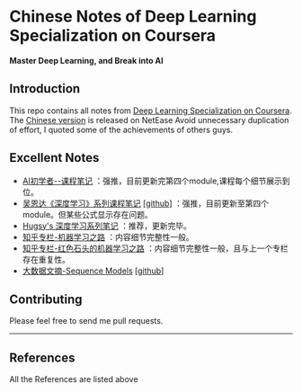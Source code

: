 # Chinese Notes of Deep Learning Specialization on Coursera
**Master Deep Learning, and Break into AI**
## Introduction
This repo contains all notes from [Deep Learning Specialization on Coursera](https://www.coursera.org/specializations/deep-learning). The [Chinese version](http://study.163.com/provider/2001053000/index.htm) is released on NetEase Avoid unnecessary duplication of effort, I quoted some of the achievements of others guys.

## Excellent Notes
* [AI初学者--课程笔记](http://www.ai-start.com/dl2017/)  ：强推，目前更新完第四个module,课程每个细节展示到位。
* [吴恩达《深度学习》系列课程笔记](http://kyonhuang.top/Andrew-Ng-Deep-Learning-notes/#/Neural_Networks_and_Deep_Learning/%E7%A5%9E%E7%BB%8F%E7%BD%91%E7%BB%9C%E5%9F%BA%E7%A1%80) [[github]](https://github.com/bighuang624/Andrew-Ng-Deep-Learning-notes)  ：强推，目前更新至第四个module。但某些公式显示存在问题。
* [Hugsy's 深度学习系列笔记](http://binweber.top/tags/ML/)  ：推荐，更新完毕。
* [知乎专栏-机器学习之路](https://zhuanlan.zhihu.com/koalatree)   ：内容细节完整性一般。
* [知乎专栏-红色石头的机器学习之路](https://zhuanlan.zhihu.com/p/32891286)   ：内容细节完整性一般，且与上一个专栏存在重复性。
* [大数据文摘-Sequence Models](https://github.com/buaawht/MachineLearning_and_DeepLearning/blob/master/Chinese_Notes_of_Deep-learning-Coursera/Part5_Sequence_Models_notes.pdf) [[github](https://github.com/theBigDataDigest/Andrew-Ng-deeplearning-part-5-Course-notes-in-Chinese)]

## Contributing
Please feel free to send me pull requests.

----
## References

All the References are listed above






